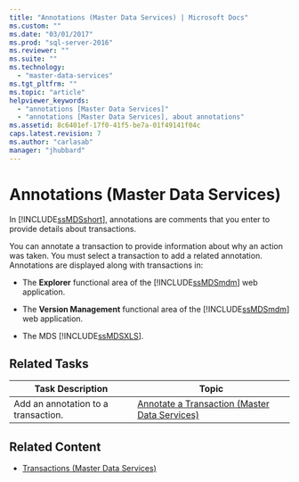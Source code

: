 ```yaml
---
title: "Annotations (Master Data Services) | Microsoft Docs"
ms.custom: ""
ms.date: "03/01/2017"
ms.prod: "sql-server-2016"
ms.reviewer: ""
ms.suite: ""
ms.technology: 
  - "master-data-services"
ms.tgt_pltfrm: ""
ms.topic: "article"
helpviewer_keywords: 
  - "annotations [Master Data Services]"
  - "annotations [Master Data Services], about annotations"
ms.assetid: 8c6401ef-17f0-41f5-be7a-01f49141f04c
caps.latest.revision: 7
ms.author: "carlasab"
manager: "jhubbard"
---
```

# Annotations (Master Data Services)
  In [!INCLUDE[ssMDSshort](../a9notintoc/includes/ssmdsshort-md.md)], annotations are comments that you enter to provide details about transactions.  
  
 You can annotate a transaction to provide information about why an action was taken. You must select a transaction to add a related annotation. Annotations are displayed along with transactions in:  
  
-   The **Explorer** functional area of the [!INCLUDE[ssMDSmdm](../a9notintoc/includes/ssmdsmdm-md.md)] web application.  
  
-   The **Version Management** functional area of the [!INCLUDE[ssMDSmdm](../a9notintoc/includes/ssmdsmdm-md.md)] web application.  
  
-   The MDS [!INCLUDE[ssMDSXLS](../a9notintoc/includes/ssmdsxls-md.md)].  
  
## Related Tasks  
  
|Task Description|Topic|  
|----------------------|-----------|  
|Add an annotation to a transaction.|[Annotate a Transaction &#40;Master Data Services&#41;](../master-data-services/annotate-a-transaction-master-data-services.md)|  
  
## Related Content  
  
-   [Transactions &#40;Master Data Services&#41;](../master-data-services/transactions-master-data-services.md)  
  
  